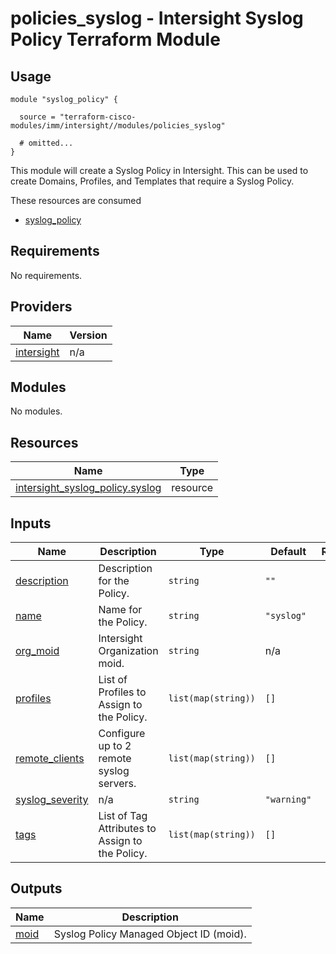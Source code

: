 # policies_syslog - Intersight Syslog Policy Terraform Module

## Usage

```hcl
module "syslog_policy" {

  source = "terraform-cisco-modules/imm/intersight//modules/policies_syslog"

  # omitted...
}
```

This module will create a Syslog Policy in Intersight.  This can be used to create Domains, Profiles, and Templates that require a Syslog Policy.  

These resources are consumed

* [syslog_policy](https://registry.terraform.io/providers/CiscoDevNet/intersight/latest/docs/resources/syslog_policy)

<!-- BEGINNING OF PRE-COMMIT-TERRAFORM DOCS HOOK -->
## Requirements

No requirements.

## Providers

| Name | Version |
|------|---------|
| <a name="provider_intersight"></a> [intersight](#provider\_intersight) | n/a |

## Modules

No modules.

## Resources

| Name | Type |
|------|------|
| [intersight_syslog_policy.syslog](https://registry.terraform.io/providers/CiscoDevNet/intersight/latest/docs/resources/syslog_policy) | resource |

## Inputs

| Name | Description | Type | Default | Required |
|------|-------------|------|---------|:--------:|
| <a name="input_description"></a> [description](#input\_description) | Description for the Policy. | `string` | `""` | no |
| <a name="input_name"></a> [name](#input\_name) | Name for the Policy. | `string` | `"syslog"` | no |
| <a name="input_org_moid"></a> [org\_moid](#input\_org\_moid) | Intersight Organization moid. | `string` | n/a | yes |
| <a name="input_profiles"></a> [profiles](#input\_profiles) | List of Profiles to Assign to the Policy. | `list(map(string))` | `[]` | no |
| <a name="input_remote_clients"></a> [remote\_clients](#input\_remote\_clients) | Configure up to 2 remote syslog servers. | `list(map(string))` | `[]` | no |
| <a name="input_syslog_severity"></a> [syslog\_severity](#input\_syslog\_severity) | n/a | `string` | `"warning"` | no |
| <a name="input_tags"></a> [tags](#input\_tags) | List of Tag Attributes to Assign to the Policy. | `list(map(string))` | `[]` | no |

## Outputs

| Name | Description |
|------|-------------|
| <a name="output_moid"></a> [moid](#output\_moid) | Syslog Policy Managed Object ID (moid). |
<!-- END OF PRE-COMMIT-TERRAFORM DOCS HOOK -->
